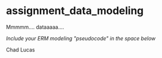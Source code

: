 # assignment_data_modeling
Mmmmm.... dataaaaa....

*Include your ERM modeling "pseudocode" in the space below*


Chad Lucas